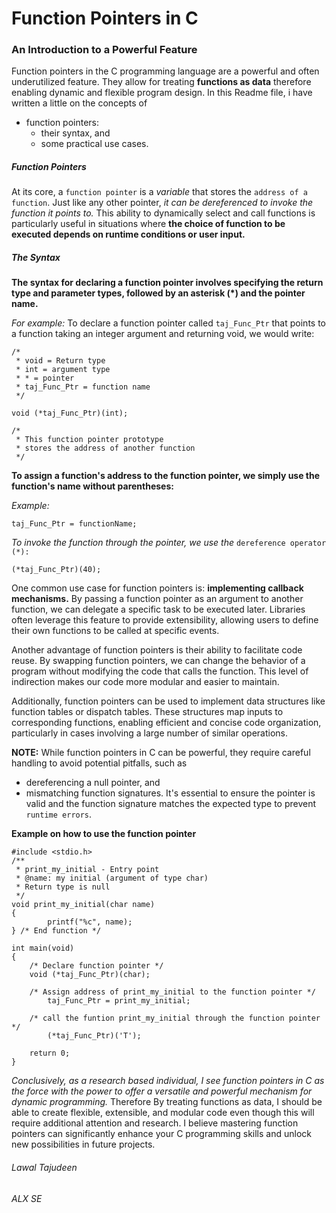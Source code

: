 <h1> Function Pointers in C </h1>

<h3> An Introduction to a Powerful Feature </h3>

Function pointers in the C programming language are a powerful and often underutilized feature.
They allow for treating <b>functions as data</b> therefore enabling dynamic and flexible program design.
In this Readme file, i have written a little on the concepts of
- function pointers:
	- their syntax, and 
	- some practical use cases.

<h5> Function Pointers </h5>

At its core, a `function pointer` is a <em>variable</em> that stores the `address of a function`. Just like any other pointer, <em>it can be dereferenced to invoke the function it points to.</em> This ability to dynamically select and call functions is particularly useful in situations where <b>the choice of function to be executed depends on runtime conditions or user input.</b>

<h5> The Syntax </h5>
<b>The syntax for declaring a function pointer involves specifying the return type and parameter types, followed by an asterisk (*) and the pointer name.</b>

<em>For example:</em>
To declare a function pointer called `taj_Func_Ptr` that points to a function taking an integer argument and returning void, we would write:

```
/*
 * void = Return type
 * int = argument type
 * * = pointer
 * taj_Func_Ptr = function name
 */

void (*taj_Func_Ptr)(int);

/*
 * This function pointer prototype
 * stores the address of another function 
 */
```

<b>
To assign a function's address to the function pointer, we simply use the function's name without parentheses:
</b>

<em>Example:</em>
```
taj_Func_Ptr = functionName;
```

<em>To invoke the function through the pointer, we use the</em> `dereference operator (*):`

```
(*taj_Func_Ptr)(40);
```

One common use case for function pointers is:
<b>implementing callback mechanisms.</b>
By passing a function pointer as an argument to another function, we can delegate a specific task to be executed later. Libraries often leverage this feature to provide extensibility, allowing users to define their own functions to be called at specific events.

Another advantage of function pointers is their ability to facilitate code reuse. By swapping function pointers, we can change the behavior of a program without modifying the code that calls the function. This level of indirection makes our code more modular and easier to maintain.

Additionally, function pointers can be used to implement data structures like function tables or dispatch tables. These structures map inputs to corresponding functions, enabling efficient and concise code organization, particularly in cases involving a large number of similar operations.

<b>NOTE:</b> While function pointers in C can be powerful, they require careful handling to avoid potential pitfalls, such as
- dereferencing a null pointer, and
- mismatching function signatures.
It's essential to ensure the pointer is valid and the function signature matches the expected type to prevent `runtime errors`.


<b> Example on how to use the function pointer </b>

```
#include <stdio.h>
/**
 * print_my_initial - Entry point
 * @name: my initial (argument of type char)
 * Return type is null
 */
void print_my_initial(char name)
{
    	printf("%c", name);
} /* End function */

int main(void)
{
	/* Declare function pointer */
	void (*taj_Func_Ptr)(char);
	
	/* Assign address of print_my_initial to the function pointer */
    	taj_Func_Ptr = print_my_initial;

	/* call the funtion print_my_initial through the function pointer */
    	(*taj_Func_Ptr)('T');

    return 0;
}

```


<em>
Conclusively, as a research based individual, I see function pointers in C as the force with the power to offer a versatile and powerful mechanism for dynamic programming.
</em>
Therefore By treating functions as data, I should be able to create flexible, extensible, and modular code even though this will require additional attention and research.
I believe mastering function pointers can significantly enhance your C programming skills and unlock new possibilities in future projects.

<h6> Lawal Tajudeen </h6>
<h6> ALX SE </h6>
